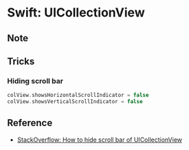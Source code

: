 # Swift: UICollectionView

## Note

## Tricks
### Hiding scroll bar
```swift
colView.showsHorizontalScrollIndicator = false
colView.showsVerticalScrollIndicator = false
```

## Reference
- [StackOverflow: How to hide scroll bar of UICollectionView](http://stackoverflow.com/questions/30836571/how-to-hide-scroll-bar-of-uicollectionview/30838627)